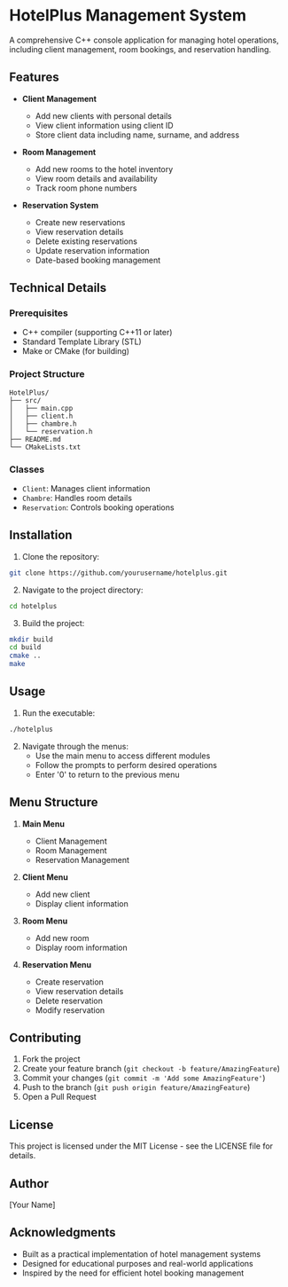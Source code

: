 # HotelPlus Management System

A comprehensive C++ console application for managing hotel operations, including client management, room bookings, and reservation handling.

## Features

- **Client Management**
  - Add new clients with personal details
  - View client information using client ID
  - Store client data including name, surname, and address

- **Room Management**
  - Add new rooms to the hotel inventory
  - View room details and availability
  - Track room phone numbers

- **Reservation System**
  - Create new reservations
  - View reservation details
  - Delete existing reservations
  - Update reservation information
  - Date-based booking management

## Technical Details

### Prerequisites
- C++ compiler (supporting C++11 or later)
- Standard Template Library (STL)
- Make or CMake (for building)

### Project Structure
```
HotelPlus/
├── src/
│   ├── main.cpp
│   ├── client.h
│   ├── chambre.h
│   └── reservation.h
├── README.md
└── CMakeLists.txt
```

### Classes
- `Client`: Manages client information
- `Chambre`: Handles room details
- `Reservation`: Controls booking operations

## Installation

1. Clone the repository:
```bash
git clone https://github.com/yourusername/hotelplus.git
```

2. Navigate to the project directory:
```bash
cd hotelplus
```

3. Build the project:
```bash
mkdir build
cd build
cmake ..
make
```

## Usage

1. Run the executable:
```bash
./hotelplus
```

2. Navigate through the menus:
   - Use the main menu to access different modules
   - Follow the prompts to perform desired operations
   - Enter '0' to return to the previous menu

## Menu Structure

1. **Main Menu**
   - Client Management
   - Room Management
   - Reservation Management

2. **Client Menu**
   - Add new client
   - Display client information

3. **Room Menu**
   - Add new room
   - Display room information

4. **Reservation Menu**
   - Create reservation
   - View reservation details
   - Delete reservation
   - Modify reservation

## Contributing

1. Fork the project
2. Create your feature branch (`git checkout -b feature/AmazingFeature`)
3. Commit your changes (`git commit -m 'Add some AmazingFeature'`)
4. Push to the branch (`git push origin feature/AmazingFeature`)
5. Open a Pull Request

## License

This project is licensed under the MIT License - see the LICENSE file for details.

## Author

[Your Name]

## Acknowledgments

- Built as a practical implementation of hotel management systems
- Designed for educational purposes and real-world applications
- Inspired by the need for efficient hotel booking management
